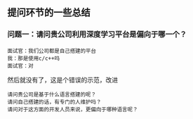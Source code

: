 ## 提问环节的一些总结### 问题一：请问贵公司利用深度学习平台是偏向于哪一个？```面试官：我们公司都是自己搭建的平台我：那是使用c/c++吗面试官：对```然后就没有了，这是个错误的示范，改进```请问贵公司是基于什么语言搭建的呢？请问自己搭建的话，有专门的人维护吗？请问对于这方面的开发人员来说，更偏向于哪种语言呢？```